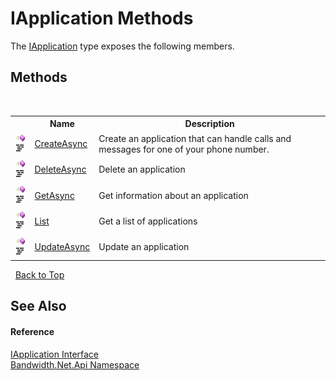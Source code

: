 ﻿# IApplication Methods
 

The <a href ="T_Bandwidth_Net_Api_IApplication.md">IApplication</a> type exposes the following members.


## Methods
&nbsp;<table><tr><th></th><th>Name</th><th>Description</th></tr><tr><td>![Public method](media/pubmethod.gif "Public method")![Code example](media/CodeExample.png "Code example")</td><td><a href ="M_Bandwidth_Net_Api_IApplication_CreateAsync.md">CreateAsync</a></td><td>
Create an application that can handle calls and messages for one of your phone number.</td></tr><tr><td>![Public method](media/pubmethod.gif "Public method")![Code example](media/CodeExample.png "Code example")</td><td><a href ="M_Bandwidth_Net_Api_IApplication_DeleteAsync.md">DeleteAsync</a></td><td>
Delete an application</td></tr><tr><td>![Public method](media/pubmethod.gif "Public method")![Code example](media/CodeExample.png "Code example")</td><td><a href ="M_Bandwidth_Net_Api_IApplication_GetAsync.md">GetAsync</a></td><td>
Get information about an application</td></tr><tr><td>![Public method](media/pubmethod.gif "Public method")![Code example](media/CodeExample.png "Code example")</td><td><a href ="M_Bandwidth_Net_Api_IApplication_List.md">List</a></td><td>
Get a list of applications</td></tr><tr><td>![Public method](media/pubmethod.gif "Public method")![Code example](media/CodeExample.png "Code example")</td><td><a href ="M_Bandwidth_Net_Api_IApplication_UpdateAsync.md">UpdateAsync</a></td><td>
Update an application</td></tr></table>&nbsp;
<a href="#iapplication-methods">Back to Top</a>

## See Also


#### Reference
<a href ="T_Bandwidth_Net_Api_IApplication.md">IApplication Interface</a><br /><a href ="N_Bandwidth_Net_Api.md">Bandwidth.Net.Api Namespace</a><br />